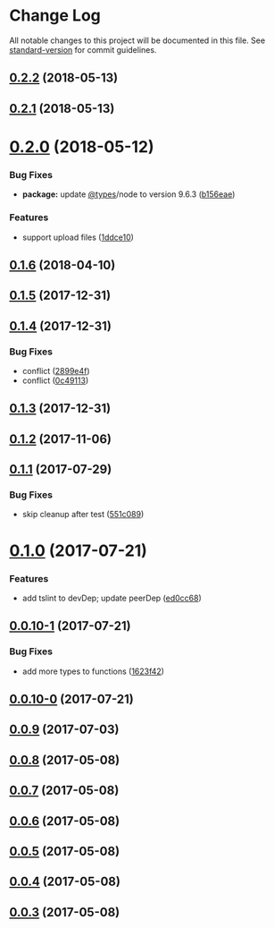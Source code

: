 # Change Log

All notable changes to this project will be documented in this file. See [standard-version](https://github.com/conventional-changelog/standard-version) for commit guidelines.

<a name="0.2.2"></a>
## [0.2.2](https://github.com/HKUST-VISLab/koa-bodyparser-ts/compare/v0.2.0...v0.2.2) (2018-05-13)



<a name="0.2.1"></a>
## [0.2.1](https://github.com/HKUST-VISLab/koa-bodyparser-ts/compare/v0.2.0...v0.2.1) (2018-05-13)



<a name="0.2.0"></a>
# [0.2.0](https://github.com/HKUST-VISLab/koa-bodyparser-ts/compare/v0.1.6...v0.2.0) (2018-05-12)


### Bug Fixes

* **package:** update [@types](https://github.com/types)/node to version 9.6.3 ([b156eae](https://github.com/HKUST-VISLab/koa-bodyparser-ts/commit/b156eae))


### Features

* support upload files ([1ddce10](https://github.com/HKUST-VISLab/koa-bodyparser-ts/commit/1ddce10))



<a name="0.1.6"></a>
## [0.1.6](https://github.com/HKUST-VISLab/koa-bodyparser-ts/compare/v0.1.5...v0.1.6) (2018-04-10)



<a name="0.1.5"></a>
## [0.1.5](https://github.com/HKUST-VISLab/koa-bodyparser-ts/compare/v0.1.4...v0.1.5) (2017-12-31)



<a name="0.1.4"></a>
## [0.1.4](https://github.com/HKUST-VISLab/koa-bodyparser-ts/compare/v0.1.3...v0.1.4) (2017-12-31)


### Bug Fixes

* conflict ([2899e4f](https://github.com/HKUST-VISLab/koa-bodyparser-ts/commit/2899e4f))
* conflict ([0c49113](https://github.com/HKUST-VISLab/koa-bodyparser-ts/commit/0c49113))



<a name="0.1.3"></a>
## [0.1.3](https://github.com/HKUST-VISLab/koa-bodyparser-ts/compare/v0.1.2...v0.1.3) (2017-12-31)



<a name="0.1.2"></a>
## [0.1.2](https://github.com/HKUST-VISLab/koa-bodyparser-ts/compare/v0.1.1...v0.1.2) (2017-11-06)



<a name="0.1.1"></a>
## [0.1.1](https://github.com/HKUST-VISLab/koa-bodyparser-ts/compare/v0.1.0...v0.1.1) (2017-07-29)


### Bug Fixes

* skip cleanup after test ([551c089](https://github.com/HKUST-VISLab/koa-bodyparser-ts/commit/551c089))



<a name="0.1.0"></a>
# [0.1.0](https://github.com/HKUST-VISLab/koa-bodyparser-ts/compare/v0.0.10-1...v0.1.0) (2017-07-21)


### Features

* add tslint to devDep; update peerDep ([ed0cc68](https://github.com/HKUST-VISLab/koa-bodyparser-ts/commit/ed0cc68))



<a name="0.0.10-1"></a>
## [0.0.10-1](https://github.com/HKUST-VISLab/koa-bodyparser-ts/compare/v0.0.10-0...v0.0.10-1) (2017-07-21)


### Bug Fixes

* add more types to functions ([1623f42](https://github.com/HKUST-VISLab/koa-bodyparser-ts/commit/1623f42))



<a name="0.0.10-0"></a>
## [0.0.10-0](https://github.com/HKUST-VISLab/koa-bodyparser-ts/compare/v0.0.9...v0.0.10-0) (2017-07-21)



<a name="0.0.9"></a>
## [0.0.9](https://github.com/HKUST-VISLab/koa-bodyparser-ts/compare/v0.0.8...v0.0.9) (2017-07-03)



<a name="0.0.8"></a>
## [0.0.8](https://github.com/HKUST-VISLab/koa-bodyparser-ts/compare/v0.0.7...v0.0.8) (2017-05-08)



<a name="0.0.7"></a>
## [0.0.7](https://github.com/HKUST-VISLab/koa-bodyparser-ts/compare/v0.0.6...v0.0.7) (2017-05-08)



<a name="0.0.6"></a>
## [0.0.6](https://github.com/HKUST-VISLab/koa-bodyparser-ts/compare/v0.0.5...v0.0.6) (2017-05-08)



<a name="0.0.5"></a>
## [0.0.5](https://github.com/HKUST-VISLab/koa-bodyparser-ts/compare/v0.0.4...v0.0.5) (2017-05-08)



<a name="0.0.4"></a>
## [0.0.4](https://github.com/HKUST-VISLab/koa-bodyparser-ts/compare/v0.0.3...v0.0.4) (2017-05-08)



<a name="0.0.3"></a>
## [0.0.3](https://github.com/HKUST-VISLab/koa-bodyparser-ts/compare/v0.0.2...v0.0.3) (2017-05-08)
